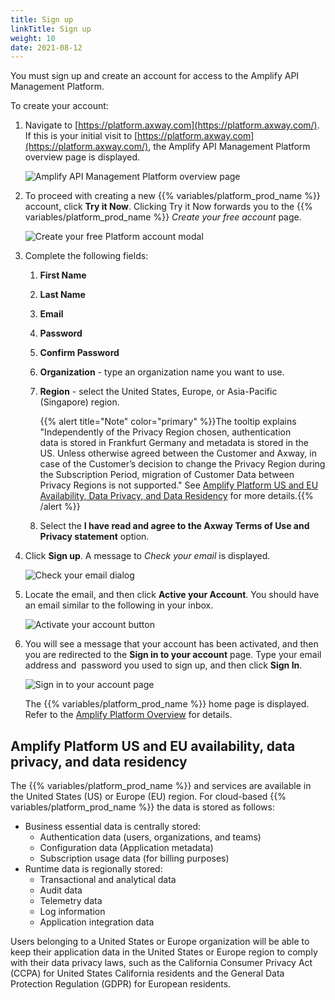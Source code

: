 ```yaml
---
title: Sign up
linkTitle: Sign up
weight: 10
date: 2021-08-12
---
```

You must sign up and create an account for access to the Amplify API Management Platform.

To create your account:

1. Navigate to [https://platform.axway.com](https://platform.axway.com/). If this is your initial visit to [https://platform.axway.com](https://platform.axway.com/), the Amplify API Management Platform overview page is displayed.

    ![Amplify API Management Platform overview page](/Images/amplify_platform_overiew.png)

2. To proceed with creating a new {{% variables/platform_prod_name %}} account, click **Try it Now**. Clicking Try it Now forwards you to the {{% variables/platform_prod_name %}} _Create your free account_ page.

    ![Create your free Platform account modal](/Images/platform_sign_up_blank.png)

3. Complete the following fields:
    1. **First Name**
    2. **Last Name**
    3. **Email**
    4. **Password**
    5. **Confirm Password**
    6. **Organization** - type an organization name you want to use.
    7. **Region** - select the United States, Europe, or Asia-Pacific (Singapore) region.

        {{% alert title="Note" color="primary" %}}The tooltip explains "Independently of the Privacy Region chosen, authentication data is stored in Frankfurt Germany and metadata is stored in the US. Unless otherwise agreed between the Customer and Axway, in case of the Customer’s decision to change the Privacy Region during the Subscription Period, migration of Customer Data between Privacy Regions is not supported." See [Amplify Platform US and EU Availability, Data Privacy, and Data Residency](#amplify-platform-us-and-eu-availability-data-privacy-and-data-residency) for more details.{{% /alert %}}

    8. Select the **I have read and agree to the Axway Terms of Use and Privacy statement** option.

4. Click **Sign up**. A message to _Check your email_ is displayed.

    ![Check your email dialog](/Images/check_your_email.png)

5. Locate the email, and then click **Active your Account**. You should have an email similar to the following in your inbox.

    ![Activate your account button](/Images/activation_email.png)

6. You will see a message that your account has been activated, and then you are redirected to the **Sign in to your account** page. Type your email address and  password you used to sign up, and then click **Sign In**.

    ![Sign in to your account page](/Images/sign_in_to_your_account.png)

    The {{% variables/platform_prod_name %}} home page is displayed. Refer to the [Amplify Platform Overview](/docs/getting_started_with_amplify_platform_management/overview) for details.

## Amplify Platform US and EU availability, data privacy, and data residency

The {{% variables/platform_prod_name %}} and services are available in the United States (US) or Europe (EU) region. For cloud-based {{% variables/platform_prod_name %}} the data is stored as follows:

* Business essential data is centrally stored:
    * Authentication data (users, organizations, and teams)
    * Configuration data (Application metadata)
    * Subscription usage data (for billing purposes)
* Runtime data is regionally stored:
    * Transactional and analytical data
    * Audit data
    * Telemetry data
    * Log information
    * Application integration data

Users belonging to a United States or Europe organization will be able to keep their application data in the United States or Europe region to comply with their data privacy laws, such as the California Consumer Privacy Act (CCPA) for United States California residents and the General Data Protection Regulation (GDPR) for European residents.
